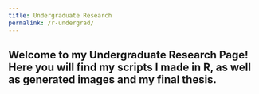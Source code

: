 ```yaml
---
title: Undergraduate Research
permalink: /r-undergrad/
---
```

## Welcome to my Undergraduate Research Page! Here you will find my scripts I made in R, as well as generated images and my final thesis.

